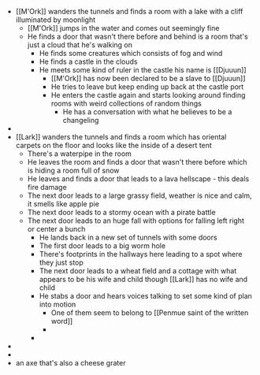 - [[M'Ork]] wanders the tunnels and finds a room with a lake with a cliff illuminated by moonlight
	- [[M'Ork]] jumps in the water and comes out seemingly fine
	- He finds a door that wasn't there before and behind is a room that's just a cloud that he's walking on
		- He finds some creatures which consists of fog and wind
		- He finds a castle in the clouds
		- He meets some kind of ruler in the castle his name is [[Djuuun]]
			- [[M'Ork]] has now been declared to be a slave to [[Djuuun]]
			- He tries to leave but keep ending up back at the castle port
			- He enters the castle again and starts looking around finding rooms with weird collections of random things
				- He has a conversation with what he believes to be a changeling
-
- [[Lark]] wanders the tunnels and finds a room which has oriental carpets on the floor and looks like the inside of a desert tent
	- There's a waterpipe in the room
	- He leaves the room and finds a door that wasn't there before which is hiding a room full of snow
	- He leaves and finds a door that leads to a lava hellscape - this deals fire damage
	- The next door leads to a large grassy field, weather is nice and calm, it smells like apple pie
	- The next door leads to a stormy ocean with a pirate battle
	- The next door leads to an huge fall with options for falling left right or center a bunch
		- He lands back in a new set of tunnels with some doors
		- The first door leads to a big worm hole
		- There's footprints in the hallways here leading to a spot where they just stop
		- The next door leads to a wheat field and a cottage with what appears to be his wife and child though [[Lark]] has no wife and child
		- He stabs a door and hears voices talking to set some kind of plan into motion
			- One of them seem to belong to [[Penmue saint of the written word]]
			-
		-
-
-
- an axe that's also a cheese grater